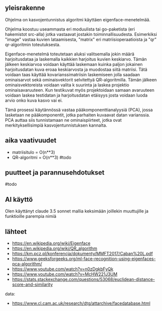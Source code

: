 ## yleisrakenne
Ohjelma on kasvojentunnistus algoritmi käyttäen eigenface-menetelmää.

Ohjelma koostuu useammasta eri moduulista tai go-paketista (eri hakemistot src-alla) jotka vastaavat jostakin toiminnallisuudesta. Esimerkiksi "image" vastaa kuvien lataamisesta, "matrix" eri matriisioperaatioista ja "qr" qr-algoritmin toteutuksesta. 

Eigenface-menetelmä toteutetaan aluksi valitsemalla jokin määrä harjoitusdataa ja laskemalla kaikkien harjoitus kuvien keskiarvo. Tämän jälkeen keskiarvoa voidaan käyttää laskemaan kuinka paljon jokainen harjoitusdatan kuva eroaa keskiarvosta ja muodostaa siitä matriisi. Tätä voidaan taas käyttää kovarianssimatriisin laskemiseen jolla saadaan ominaisarvot sekä ominaisvektorit selvitettyä QR-algoritmilla. Tämän jälkeen ominaisvektoreista voidaan valita k suurinta ja laskea projektio ominaisavaruuteen. Kun testikuvat myös projektoidaan samaan avaruuteen voidaan laskea testidatan ja harjoitusdatan etäisyys josta voidaan luoda arvio onko kuva kasvo vai ei.

Tämä prosessi käytännössä vastaa pääkomponenttianalyysiä (PCA), jossa lasketaan ne pääkomponentit, jotka parhaiten kuvaavat datan varianssia. PCA auttaa siis tunnistamaan ne ominaispiirteet, jotka ovat merkityksellisimpiä kasvojentunnistuksen kannalta.

## aika vaativuudet
- matriisitulo = O(n**3)
- QR-algoritmi = O(n**3)
#todo

## puutteet ja parannusehdotukset
#todo

## AI käyttö
Olen käyttänyt claude 3.5 sonnet mallia keksimään joillekin muuttujille ja funktioille parempia nimiä

## lähteet
- https://en.wikipedia.org/wiki/Eigenface
- https://en.wikipedia.org/wiki/QR_algorithm
- https://km.pcz.pl/konferencja/dokumenty/MMFT2017/Caban%20L.pdf
- https://www.geeksforgeeks.org/ml-face-recognition-using-eigenfaces-pca-algorithm/
- https://www.youtube.com/watch?v=n0zDgkbFyQk
- https://www.youtube.com/watch?v=McHW221J3UM
- https://stats.stackexchange.com/questions/53068/euclidean-distance-score-and-similarity

data:
- https://www.cl.cam.ac.uk/research/dtg/attarchive/facedatabase.html